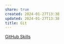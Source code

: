```yaml
---
share: true
created: 2024-01-27T13:38
updated: 2024-01-27T13:38
title: Git
---
```




[GitHub Skills](https://skills.github.com/)